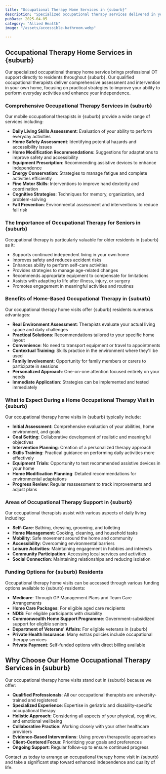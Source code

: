 ```yaml
---
title: "Occupational Therapy Home Services in {suburb}"
description: "Specialized occupational therapy services delivered in your home in {suburb}. Our qualified occupational therapists help improve daily living skills, recommend home modifications, and enhance independence."
pubDate: 2025-04-05
category: "Allied Health"
image: "/assets/accessible-bathroom.webp"

---
```


## Occupational Therapy Home Services in {suburb}

Our specialized occupational therapy home service brings professional OT support directly to residents throughout {suburb}. Our qualified occupational therapists deliver comprehensive assessment and intervention in your own home, focusing on practical strategies to improve your ability to perform everyday activities and enhance your independence.

### Comprehensive Occupational Therapy Services in {suburb}

Our mobile occupational therapists in {suburb} provide a wide range of services including:

- **Daily Living Skills Assessment**: Evaluation of your ability to perform everyday activities
- **Home Safety Assessment**: Identifying potential hazards and accessibility issues
- **Home Modification Recommendations**: Suggestions for adaptations to improve safety and accessibility
- **Equipment Prescription**: Recommending assistive devices to enhance independence
- **Energy Conservation**: Strategies to manage fatigue and complete activities efficiently
- **Fine Motor Skills**: Interventions to improve hand dexterity and coordination
- **Cognitive Strategies**: Techniques for memory, organization, and problem-solving
- **Fall Prevention**: Environmental assessment and interventions to reduce fall risk

### The Importance of Occupational Therapy for Seniors in {suburb}

Occupational therapy is particularly valuable for older residents in {suburb} as it:

- Supports continued independent living in your own home
- Improves safety and reduces accident risks
- Enhances ability to perform self-care activities
- Provides strategies to manage age-related changes
- Recommends appropriate equipment to compensate for limitations
- Assists with adapting to life after illness, injury, or surgery
- Promotes engagement in meaningful activities and routines

### Benefits of Home-Based Occupational Therapy in {suburb}

Our occupational therapy home visits offer {suburb} residents numerous advantages:

- **Real Environment Assessment**: Therapists evaluate your actual living space and daily challenges
- **Practical Solutions**: Recommendations tailored to your specific home layout
- **Convenience**: No need to transport equipment or travel to appointments
- **Contextual Training**: Skills practice in the environment where they'll be used
- **Family Involvement**: Opportunity for family members or carers to participate in sessions
- **Personalized Approach**: One-on-one attention focused entirely on your needs
- **Immediate Application**: Strategies can be implemented and tested immediately

### What to Expect During a Home Occupational Therapy Visit in {suburb}

Our occupational therapy home visits in {suburb} typically include:

- **Initial Assessment**: Comprehensive evaluation of your abilities, home environment, and goals
- **Goal Setting**: Collaborative development of realistic and meaningful objectives
- **Intervention Planning**: Creation of a personalized therapy approach
- **Skills Training**: Practical guidance on performing daily activities more effectively
- **Equipment Trials**: Opportunity to test recommended assistive devices in your home
- **Home Modification Planning**: Detailed recommendations for environmental adaptations
- **Progress Review**: Regular reassessment to track improvements and adjust plans

### Areas of Occupational Therapy Support in {suburb}

Our occupational therapists assist with various aspects of daily living including:

- **Self-Care**: Bathing, dressing, grooming, and toileting
- **Home Management**: Cooking, cleaning, and household tasks
- **Mobility**: Safe movement around the home and community
- **Accessibility**: Overcoming environmental barriers
- **Leisure Activities**: Maintaining engagement in hobbies and interests
- **Community Participation**: Accessing local services and activities
- **Social Connection**: Maintaining relationships and reducing isolation

### Funding Options for {suburb} Residents

Occupational therapy home visits can be accessed through various funding options available to {suburb} residents:

- **Medicare**: Through GP Management Plans and Team Care Arrangements
- **Home Care Packages**: For eligible aged care recipients
- **NDIS**: For eligible participants with disability
- **Commonwealth Home Support Programme**: Government-subsidized support for eligible seniors
- **Department of Veterans' Affairs**: For eligible veterans in {suburb}
- **Private Health Insurance**: Many extras policies include occupational therapy services
- **Private Payment**: Self-funded options with direct billing available

## Why Choose Our Home Occupational Therapy Services in {suburb}

Our occupational therapy home visits stand out in {suburb} because we offer:

- **Qualified Professionals**: All our occupational therapists are university-trained and registered
- **Specialized Experience**: Expertise in geriatric and disability-specific occupational therapy
- **Holistic Approach**: Considering all aspects of your physical, cognitive, and emotional wellbeing
- **Collaborative Practice**: Working closely with your other healthcare providers
- **Evidence-Based Interventions**: Using proven therapeutic approaches
- **Client-Centered Focus**: Prioritizing your goals and preferences
- **Ongoing Support**: Regular follow-up to ensure continued progress

Contact us today to arrange an occupational therapy home visit in {suburb} and take a significant step toward enhanced independence and quality of life. 